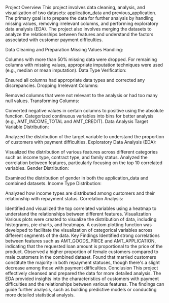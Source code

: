 Project Overview
This project involves data cleaning, analysis, and visualization of two datasets: application_data and previous_application. The primary goal is to prepare the data for further analysis by handling missing values, removing irrelevant columns, and performing exploratory data analysis (EDA). The project also involves merging the datasets to analyze the relationships between features and understand the factors associated with customer payment difficulties.

Data Cleaning and Preparation
Missing Values Handling:

Columns with more than 50% missing data were dropped.
For remaining columns with missing values, appropriate imputation techniques were used (e.g., median or mean imputation).
Data Type Verification:

Ensured all columns had appropriate data types and corrected any discrepancies.
Dropping Irrelevant Columns:

Removed columns that were not relevant to the analysis or had too many null values.
Transforming Columns:

Converted negative values in certain columns to positive using the absolute function.
Categorized continuous variables into bins for better analysis (e.g., AMT_INCOME_TOTAL and AMT_CREDIT).
Data Analysis
Target Variable Distribution:

Analyzed the distribution of the target variable to understand the proportion of customers with payment difficulties.
Exploratory Data Analysis (EDA):

Visualized the distribution of various features across different categories such as income type, contract type, and family status.
Analyzed the correlation between features, particularly focusing on the top 10 correlated variables.
Gender Distribution:

Examined the distribution of gender in both the application_data and combined datasets.
Income Type Distribution:

Analyzed how income types are distributed among customers and their relationship with repayment status.
Correlation Analysis:

Identified and visualized the top correlated variables using a heatmap to understand the relationships between different features.
Visualization
Various plots were created to visualize the distribution of data, including histograms, pie charts, and heatmaps.
A custom plotting function was developed to facilitate the visualization of categorical variables across different segments of the data.
Key Findings
Identified strong correlations between features such as AMT_GOODS_PRICE and AMT_APPLICATION, indicating that the requested loan amount is proportional to the price of the product.
Observed a higher proportion of female customers compared to male customers in the combined dataset.
Found that married customers constitute the majority in both repayment statuses, though there's a slight decrease among those with payment difficulties.
Conclusion
This project effectively cleansed and prepared the data for more detailed analysis. The EDA provided insights into the characteristics of customers with payment difficulties and the relationships between various features. The findings can guide further analysis, such as building predictive models or conducting more detailed statistical analysis.
